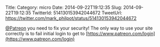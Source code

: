 Title: 
Category: micro
Date: 2014-09-22T19:12:35
Slug: 2014-09-22T19:12:35
TwitterId: 514130153942044672
TweetUrl: https://twitter.com/mark_philpot/status/514130153942044672

[@Patreon](https://twitter.com/Patreon) you need to fix your security! The only way to use your site correctly is to fail initial login to get to [https://www.patreon.com/login](https://www.patreon.com/login)